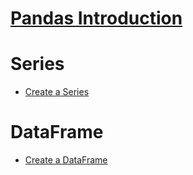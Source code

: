 
# [Pandas Introduction](https://github.com/yangshiteng/StatQuest-Study-Notes/blob/main/python/pandas%20introduction.md)

# Series

* [Create a Series](https://github.com/yangshiteng/StatQuest-Study-Notes/blob/main/python/series%20and%20dataframes.md)

# DataFrame

* [Create a DataFrame]()
